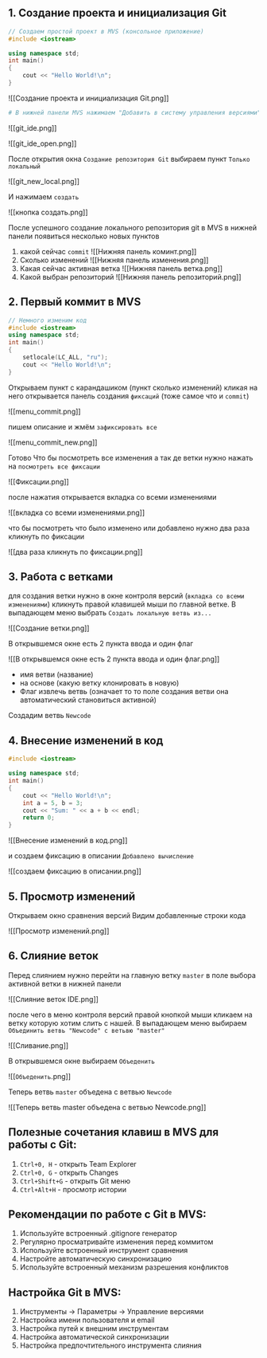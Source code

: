 ## 1. Создание проекта и инициализация Git

```C++
// Создаем простой проект в MVS (консольное приложение)
#include <iostream>

using namespace std;
int main()
{
    cout << "Hello World!\n";
}
```

![[Создание проекта и инициализация Git.png]]

```bash
# В нижней панели MVS нажимаем "Добавить в систему управления версиями"
```

![[git_ide.png]]

![[git_ide_open.png]]

После открытия окна `Создание репозитория Git` выбираем пункт `Только локальный`

![[git_new_local.png]]

И нажимаем `создать`

![[кнопка создать.png]]

После успешного создание локального репозитория git в MVS в нижней панели появиться несколько новых пунктов

1. какой сейчас `commit` ![[Нижняя панель коминт.png]]
2. Сколько изменений ![[Нижняя панель изменения.png]]
3.  Какая сейчас активная ветка  ![[Нижняя панель ветка.png]]
4. Какой выбран репозиторий ![[Нижняя панель репозиторий.png]]
## 2. Первый коммит в MVS

```C++
// Немного изменим код
#include <iostream>
using namespace std;
int main()
{
    setlocale(LC_ALL, "ru");
    cout << "Hello World!\n";
}
```

Открываем пункт с карандашиком (пункт сколько изменений) кликая на него открывается панель создания `фиксаций` (тоже самое что и `commit`) 

![[menu_commit.png]]

пишем описание и жмём `зафиксировать все`

![[menu_commit_new.png]]

Готово
Что бы посмотреть все изменения а так де ветки нужно нажать на `посмотреть все фиксации`

![[Фиксации.png]]

после нажатия открывается вкладка со всеми изменениями

![[вкладка со всеми изменениями.png]]

что бы посмотреть что было изменено или добавлено нужно два раза кликнуть по фиксации

![[два раза кликнуть по фиксации.png]]

## 3. Работа с ветками

для создания ветки нужно в окне контроля версий (`вкладка со всеми изменениями`)  кликнуть правой клавишей мыши по главной ветке. В выпадающем меню выбрать `Создать локальную ветвь из...`

![[Создание ветки.png]]

В открывшемся окне есть 2 пункта ввода и один флаг

 ![[В открывшемся окне есть 2 пункта ввода и один флаг.png]]

- имя ветви (название)
- на основе (какую ветку клонировать в новую)
- Флаг извлечь ветвь (означает то то поле создания ветви она автоматический становиться активной)

Создадим ветвь `Newcode`
## 4. Внесение изменений в код

```C++
#include <iostream>

using namespace std;
int main()
{
    cout << "Hello World!\n";
    int a = 5, b = 3;
    cout << "Sum: " << a + b << endl;
    return 0;
}
```

![[Внесение изменений в код.png]]

и создаем фиксацию в описании `Добавлено вычисление`

![[создаем фиксацию в описании.png]]

## 5. Просмотр изменений

Открываем окно сравнения версий
Видим добавленные строки кода

![[Просмотр изменений.png]]
## 6. Слияние веток

Перед слиянием нужно перейти на главную ветку `master` в поле выбора активной ветки в нижней панели

![[Слияние веток IDE.png]]

после чего в меню контроля версий правой кнопкой мыши кликаем на ветку которую хотим слить с нашей. В выпадающем меню выбираем `Объединить ветвь "Newcode" с ветьвю "master"`

![[Сливание.png]]

В открывшемся окне выбираем `Объеденить`

![[`Объеденить`.png]]

Теперь ветвь `master` объедена с ветвью `Newcode`

![[Теперь ветвь master объедена с ветвью Newcode.png]]

## Полезные сочетания клавиш в MVS для работы с Git:

1. `Ctrl+0, H` - открыть Team Explorer
2. `Ctrl+0, G` - открыть Changes
3. `Ctrl+Shift+G` - открыть Git меню
4. `Ctrl+Alt+H` - просмотр истории

## Рекомендации по работе с Git в MVS:

1. Используйте встроенный .gitignore генератор
2. Регулярно просматривайте изменения перед коммитом
3. Используйте встроенный инструмент сравнения
4. Настройте автоматическую синхронизацию
5. Используйте встроенный механизм разрешения конфликтов

## Настройка Git в MVS:

1. Инструменты -> Параметры -> Управление версиями
2. Настройка имени пользователя и email
3. Настройка путей к внешним инструментам
4. Настройка автоматической синхронизации
5. Настройка предпочтительного инструмента слияния